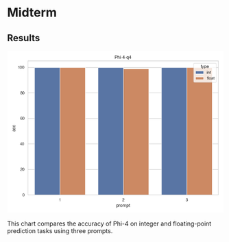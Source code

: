 # Midterm
##  Results

![test01 Results](test01_results_01.png)

This chart compares the accuracy of Phi-4 on integer and floating-point prediction tasks using three prompts.
